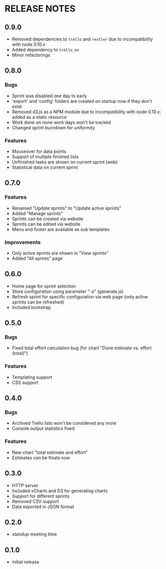 # RELEASE NOTES

## 0.9.0

* Removed dependencies to `trello` and `restler` due to incompatibility with node 0.10.x
* Added dependency to `trello_ex`
* Minor refactorings

## 0.8.0

### Bugs

* Sprint was disabled one day to early
* 'export' and 'config' folders are created on startup now if they don't exist
* Removed d3.js as a NPM module due to incompatibility with node 0.10.x; added as a static resource
* Work done on none work days won't be tracked
* Changed sprint burndown for uniformity

### Features

* Mouseover for data points
* Support of multiple finished lists
* Unfinished tasks are shown on current sprint (web)
* Statistical data on current sprint

## 0.7.0

### Features

* Renamed "Update sprints" to "Update active sprints"
* Added "Manage sprints"
* Sprints can be created via website
* Sprints can be edited via website
* Menu and footer are available as sub templates

### Improvements

* Only active sprints are shown in "View sprints"
* Added "All sprints" page

## 0.6.0

* Home page for sprint selection
* Store configuration using parameter "-s" (generate.js)
* Refresh sprint for specific configuration via web page (only active sprints can be refreshed)
* Included bootstrap

## 0.5.0

### Bugs

* Fixed total effort calculation bug (for chart "Done estimate vs. effort (total)")

### Features

* Templating support
* CSS support

## 0.4.0

### Bugs

* Archived Trello lists won't be considered any more
* Console output statistics fixed

### Features

* New chart "total estimate and effort"
* Estimates can be floats now

## 0.3.0

* HTTP server
* Included xCharts and D3 for generating charts
* Support for different sprints
* Removed CSV support
* Data exported in JSON format

## 0.2.0

* standup meeting time

## 0.1.0

* initial release